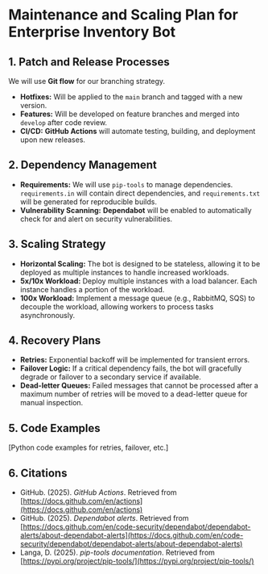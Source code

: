 # Maintenance and Scaling Plan for Enterprise Inventory Bot

## 1. Patch and Release Processes
We will use **Git flow** for our branching strategy.
- **Hotfixes:** Will be applied to the `main` branch and tagged with a new version.
- **Features:** Will be developed on feature branches and merged into `develop` after code review.
- **CI/CD:** **GitHub Actions** will automate testing, building, and deployment upon new releases.

## 2. Dependency Management
- **Requirements:** We will use `pip-tools` to manage dependencies. `requirements.in` will contain direct dependencies, and `requirements.txt` will be generated for reproducible builds.
- **Vulnerability Scanning:** **Dependabot** will be enabled to automatically check for and alert on security vulnerabilities.

## 3. Scaling Strategy
- **Horizontal Scaling:** The bot is designed to be stateless, allowing it to be deployed as multiple instances to handle increased workloads.
- **5x/10x Workload:** Deploy multiple instances with a load balancer. Each instance handles a portion of the workload.
- **100x Workload:** Implement a message queue (e.g., RabbitMQ, SQS) to decouple the workload, allowing workers to process tasks asynchronously.

## 4. Recovery Plans
- **Retries:** Exponential backoff will be implemented for transient errors.
- **Failover Logic:** If a critical dependency fails, the bot will gracefully degrade or failover to a secondary service if available.
- **Dead-letter Queues:** Failed messages that cannot be processed after a maximum number of retries will be moved to a dead-letter queue for manual inspection.

## 5. Code Examples
[Python code examples for retries, failover, etc.]

## 6. Citations
- GitHub. (2025). *GitHub Actions*. Retrieved from [https://docs.github.com/en/actions](https://docs.github.com/en/actions)
- GitHub. (2025). *Dependabot alerts*. Retrieved from [https://docs.github.com/en/code-security/dependabot/dependabot-alerts/about-dependabot-alerts](https://docs.github.com/en/code-security/dependabot/dependabot-alerts/about-dependabot-alerts)
- Langa, D. (2025). *pip-tools documentation*. Retrieved from [https://pypi.org/project/pip-tools/](https://pypi.org/project/pip-tools/)